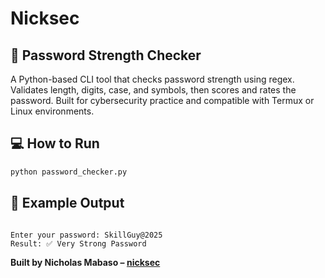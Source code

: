 # Nicksec
## 🔐 Password Strength Checker

A Python-based CLI tool that checks password strength using regex. Validates length, digits, case, and symbols, then scores and rates the password. Built for cybersecurity practice and compatible with Termux or Linux environments.

## 💻 How to Run

```bash
python password_checker.py
````

## 🧪 Example Output
```

Enter your password: SkillGuy@2025  
Result: ✅ Very Strong Password
```

**Built by Nicholas Mabaso – [nicksec](https://github.com/nicksec)**
